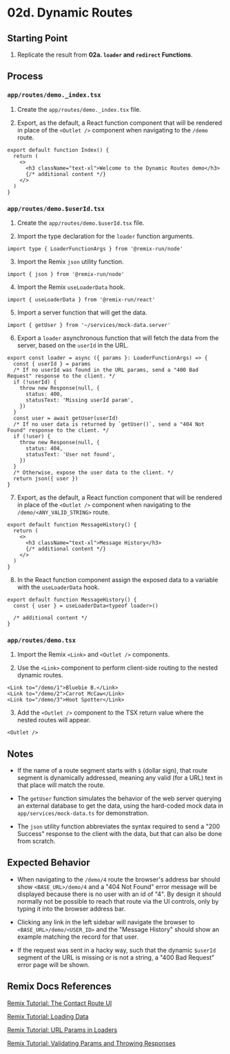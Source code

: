 # 02d. Dynamic Routes

## Starting Point

1. Replicate the result from **02a. `loader` and `redirect` Functions**.

## Process

### `app/routes/demo._index.tsx`

1. Create the `app/routes/demo._index.tsx` file.

2. Export, as the default, a React function component that will be rendered in place of the `<Outlet />` component when navigating to the `/demo` route.

```tsx
export default function Index() {
  return (
    <>
      <h3 className="text-xl">Welcome to the Dynamic Routes demo</h3>
      {/* additional content */}
    </>
  )
}
```

### `app/routes/demo.$userId.tsx`

1. Create the `app/routes/demo.$userId.tsx` file.

2. Import the type declaration for the `loader` function arguments.

```tsx
import type { LoaderFunctionArgs } from '@remix-run/node'
```

3. Import the Remix `json` utility function.

```tsx
import { json } from '@remix-run/node'
```

4. Import the Remix `useLoaderData` hook.

```tsx
import { useLoaderData } from '@remix-run/react'
```

5. Import a server function that will get the data.

```tsx
import { getUser } from '~/services/mock-data.server'
```

6. Export a `loader` asynchronous function that will fetch the data from the server, based on the `userId` in the URL.

```tsx
export const loader = async ({ params }: LoaderFunctionArgs) => {
  const { userId } = params
  /* If no userId was found in the URL params, send a "400 Bad Request" response to the client. */
  if (!userId) {
    throw new Response(null, {
      status: 400,
      statusText: 'Missing userId param',
    })
  }
  const user = await getUser(userId)
  /* If no user data is returned by `getUser()`, send a "404 Not Found" response to the client. */
  if (!user) {
    throw new Response(null, {
      status: 404,
      statusText: 'User not found',
    })
  }
  /* Otherwise, expose the user data to the client. */
  return json({ user })
}
```

7. Export, as the default, a React function component that will be rendered in place of the `<Outlet />` component when navigating to the `/demo/<ANY_VALID_STRING>` route.

```tsx
export default function MessageHistory() {
  return (
    <>
      <h3 className="text-xl">Message History</h3>
      {/* additional content */}
    </>
  )
}
```

8. In the React function component assign the exposed data to a variable with the `useLoaderData` hook.

```tsx
export default function MessageHistory() {
  const { user } = useLoaderData<typeof loader>()

  /* additional content */
}
```

### `app/routes/demo.tsx`

1. Import the Remix `<Link>` and `<Outlet />` components.

2. Use the `<Link>` component to perform client-side routing to the nested dynamic routes.

```tsx
<Link to="/demo/1">Bluebie B.</Link>
<Link to="/demo/2">Carrot McCaw</Link>
<Link to="/demo/3">Hoot Spotter</Link>
```

3. Add the `<Outlet />` component to the TSX return value where the nested routes will appear.

```tsx
<Outlet />
```

## Notes

- If the name of a route segment starts with `$` (dollar sign), that route segment is dynamically addressed, meaning any valid (for a URL) text in that place will match the route.

- The `getUser` function simulates the behavior of the web server querying an external database to get the data, using the hard-coded mock data in `app/services/mock-data.ts` for demonstration.

- The `json` utility function abbreviates the syntax required to send a "200 Success" response to the client with the data, but that can also be done from scratch.

## Expected Behavior

- When navigating to the `/demo/4` route the browser's address bar should show `<BASE_URL>/demo/4` and a "404 Not Found" error message will be displayed because there is no user with an id of "4". By design it should normally not be possible to reach that route via the UI controls, only by typing it into the browser address bar.

- Clicking any link in the left sidebar will navigate the browser to `<BASE_URL>/demo/<USER_ID>` and the "Message History" should show an example matching the record for that user.

- If the request was sent in a hacky way, such that the dynamic `$userId` segment of the URL is missing or is not a string, a "400 Bad Request" error page will be shown.

## Remix Docs References

[Remix Tutorial: The Contact Route UI](https://remix.run/docs/en/main/start/tutorial#the-contact-route-ui)

[Remix Tutorial: Loading Data](https://remix.run/docs/en/main/start/tutorial#loading-data)

[Remix Tutorial: URL Params in Loaders](https://remix.run/docs/en/main/start/tutorial#url-params-in-loaders)

[Remix Tutorial: Validating Params and Throwing Responses](https://remix.run/docs/en/main/start/tutorial#validating-params-and-throwing-responses)
